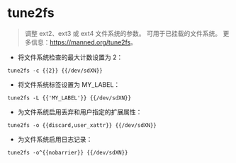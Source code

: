 # tune2fs

> 调整 ext2、ext3 或 ext4 文件系统的参数。
> 可用于已挂载的文件系统。
> 更多信息：<https://manned.org/tune2fs>。

- 将文件系统检查的最大计数设置为 2：

`tune2fs -c {{2}} {{/dev/sdXN}}`

- 将文件系统标签设置为 MY_LABEL：

`tune2fs -L {{'MY_LABEL'}} {{/dev/sdXN}}`

- 为文件系统启用丢弃和用户指定的扩展属性：

`tune2fs -o {{discard,user_xattr}} {{/dev/sdXN}}`

- 为文件系统启用日志记录：

`tune2fs -o^{{nobarrier}} {{/dev/sdXN}}`